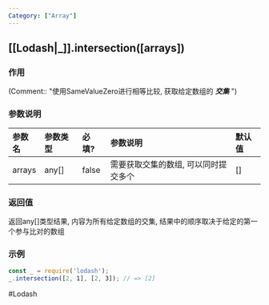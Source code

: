 ```yaml
---
Category: ["Array"]
---
```

## [[Lodash|_]].intersection(\[arrays\])
### 作用
(Comment:: "使用SameValueZero进行相等比较, 获取给定数组的 ***交集*** ")

### 参数说明
| 参数名 | 参数类型 | 必填? | 参数说明 | 默认值 |
|:--- |:--- |:--- |:--- |:--- |
| arrays | any[] | false | 需要获取交集的数组, 可以同时提交多个 | [] |

### 返回值
返回any[]类型结果, 内容为所有给定数组的交集, 结果中的顺序取决于给定的第一个参与比对的数组

### 示例
```javascript
const _ = require('lodash');
_.intersection([2, 1], [2, 3]); // => [2]
```

#Lodash 